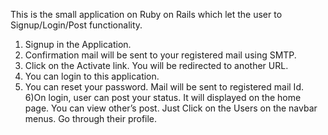 This is the small application on Ruby on Rails which let the user to Signup/Login/Post functionality.

1) Signup in the Application.
2) Confirmation mail will be sent to your registered mail using SMTP.
3) Click on the Activate link. You will be redirected to another URL.
4) You can login to this application.
5) You can reset your password. Mail will be sent to registered mail Id.
6)On login, user can post your status. It will displayed on the home page. You can view other’s post. Just Click on the Users on the navbar menus. Go through their profile.
